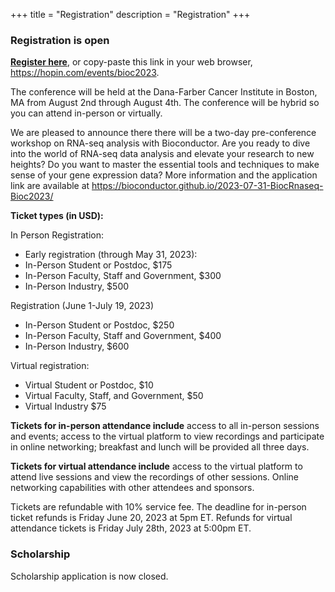 +++
title = "Registration"
description = "Registration"
+++

### Registration is open

<!-- https://docs.google.com/document/d/1KtlgpudVJYaE_M7mDHZJc1CDwywnvRYKhhYUD5vt8fE/edit -->

**[Register here](https://hopin.com/events/bioc2023)**, or copy-paste this link in your web browser, https://hopin.com/events/bioc2023. 

<!--**[Scholarship information](#scholarship)**-->

The conference will be held at the Dana-Farber Cancer Institute in Boston, MA from August 2nd through August 4th. The conference will be hybrid so you can attend in-person or virtually.

We are  pleased to announce there there will be a two-day pre-conference workshop on RNA-seq analysis with Bioconductor. Are you ready to dive into the world of RNA-seq data analysis and elevate your research to new heights? Do you want to master the essential tools and techniques to make sense of your gene expression data? More information and the application link are available at https://bioconductor.github.io/2023-07-31-BiocRnaseq-Bioc2023/

**Ticket types (in USD):**

In Person Registration:

- Early registration (through May 31, 2023): 
- In-Person Student or Postdoc, $175
- In-Person Faculty, Staff and Government, $300
- In-Person Industry, $500 

Registration (June 1-July 19, 2023)

- In-Person Student or Postdoc, $250
- In-Person Faculty, Staff and Government, $400
- In-Person Industry, $600

Virtual registration:

- Virtual Student or Postdoc, $10
- Virtual Faculty, Staff, and Government, $50
- Virtual Industry $75

**Tickets for in-person attendance include** access to all in-person sessions and events; access to the virtual platform to view recordings and participate in online networking; breakfast and lunch will be provided all three days.

**Tickets for virtual attendance include** access to the virtual platform to attend live sessions and view the recordings of other sessions. Online networking capabilities with other attendees and sponsors.

Tickets are refundable with 10% service fee. The deadline for in-person ticket refunds is Friday June 20, 2023 at 5pm ET. Refunds for virtual attendance tickets is Friday July 28th, 2023 at 5:00pm ET. 

### Scholarship

Scholarship application is now closed.
<!--
**We remain committed to providing as much assistance as we can to keep registration fees from being a barrier to conference attendance. If you require scholarship assistance to attend the conference, please complete [this form](https://app.smartsheet.com/b/form/442ae4826a7f42338831c1e7f24f1a32).**

- Scholarships for in-person attendance will close on May 31st and notifications will go out in early June.
- If you are not selected for an in-person  scholarship, you will be given a complimentary virtual registration, or you will have the chance to register for the conference at early registration rates. 
- Scholarships for virtual attendance will be given on a rolling basis, ending July 28th.

#### Who qualifies?

Current students and trainees. Priority is given to those who:

- had an abstract selected for the conference
- are from low-and middle-income countries

#### What is included in the scholarship?

Conference registration, student housing accommodation for the travel dates (max of 4 nights) and up to a $1000 USD stipend for travel costs (domestic) and $1500 (international).
-->


<!--
### Registration is now open for the BioC22 conference. You have two ticket options:

1. Tickets for virtual attendance are now available on Eventbrite at https://bioc2022.eventbrite.com.

2. Tickets for in-person attendance of the conference in Seattle, Washington (USA) are currently limited due to COVID capacity limits at the venue. As of 5/31/22, we have 20 in-person tickets available. You can register at https://bioc2022.eventbrite.com.
If tickets have sold out, please email conference@bioconductor.org to be placed on a wait list. 
Both tickets provide access to all conference sessions. We will have a variety of in-person and virtual speakers. Anyone who does not get an in-person ticket will be able to secure a virtual ticket.

#### Registration cost

- $400 academic in person
- $250 student in person
- $50 academic virtual
- $10 student virtual
-->

<!--
If you require scholarship assistance to attend the conference virtually, please complete this form: https://forms.gle/YotNvDzx8qWjnQ3D7. Scholarships for virtual attendance will be assessed on a rolling basis. 

We are no longer accepting requests for in-person scholarships. 
-->

<!--
## [Registration to the virtual Bioc2021 conference is now open!](https://www.airmeet.com/e/3124e6e0-8b3d-11eb-adfc-b1c12ad96800)

[Registration link](https://www.airmeet.com/e/3124e6e0-8b3d-11eb-adfc-b1c12ad96800)

The registration fee includes access to the virtual platform for the conference, talks, workshops, Q&As following each session, network opportunities. This fee helps us cover the cost of the platform and other associated costs for the conference.

If you are currently experiencing financial hardship or reduced funding, please apply for a [BioC2021 Scholarship](https://docs.google.com/forms/d/e/1FAIpQLSeOE8FfcewYccR37o5dtC_tUjTCE5cKbyVMC_68uMuC3CgQbA/viewform?usp=pp_url) for a waiver on the registration fee.

Bioconductor is offering a limited number of awards to cover caregiving expenses for BioC2021 attendees. If you need assistance with childcare or eldercare during the course of the conference, please [apply here](https://forms.gle/8sUSgNwKFDFEZii58). 

## Fees

| Rate                                                         | &nbsp;                            | Price (USD) |
|--------------------------------------------------------------|-----------------------------------|-------------|
| Professional: Faculty, staff, government, or corporate | &nbsp; &nbsp; &nbsp;              | $50.00      |
| Trainee: Student, Postdoc   | &nbsp; &nbsp; &nbsp; | $10.00  |

## FAQ

- What if I am in a different time zone?
    - We are curating a schedule that will accommodate most time zones throughout the world, but we cannot guarantee that the session you want to attend will be at a convenient time for you. However, all sessions are recorded and will be available for viewing roughly two hours after the session takes place. 

- Are there group discounts?
    - We do not offer group discounts.

- Can I register multiple people at the same time?
    - At this time each person has to register individually. 

- I cannot afford the registration fee. What are my options?
    - You can apply for a scholarship [HERE](https://docs.google.com/forms/d/e/1FAIpQLSeOE8FfcewYccR37o5dtC_tUjTCE5cKbyVMC_68uMuC3CgQbA/viewform?usp=pp_url), and we will consider those cases for a waived fee admission. 

## Cancellation Policy

Bioconductor is a non-profit organization, and conferences are designed only to break even every year. As a result we are generally unable to offer individual refunds.
-->


<!--
All time is US Eastern Time. All sessions include Q&A time.

| Time                   |               | Track      |               | Name                     |
|:----------------------:|---------------|------------|---------------|--------------------------|
| **Monday, 7/27/2020**  | &nbsp; &nbsp; |            | &nbsp; &nbsp; |                          |
| 8:00 AM                | &nbsp; &nbsp; | Community  | &nbsp; &nbsp; | Open breakfast meeting   |
-->

